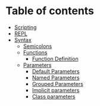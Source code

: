 Table of contents
=================

- [Scripting](scripting/index.md)
- [REPL](repl/index.md)
- [Syntax](syntax/index.md)
  - [Semicolons](syntax/semicolons.md)
  - [Functions](syntax/functions/index.md)
    - [Function Definition](syntax/functions/definition.md)
  - [Parameters](syntax/parameters/index.md)
    - [Default Parameters](syntax/parameters/default.md)
    - [Named Parameters](syntax/parameters/named.md)
    - [Grouped Parameters](syntax/parameters/grouped.md)
    - [Implicit parameters](syntax/parameters/implicits.md)
    - [Class parameters](syntax/parameters/class.md)
